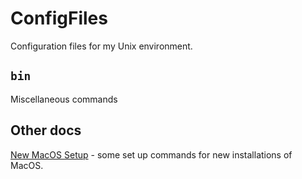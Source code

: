 ConfigFiles
===========

Configuration files for my Unix environment.


## `bin`

Miscellaneous commands

## Other docs

[New MacOS Setup](docs/new-macos-setup.md) - some set up commands for new
installations of MacOS.
